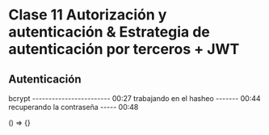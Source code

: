 # Clase 11 Autorización y autenticación & Estrategia de autenticación por terceros + JWT

## Autenticación

bcrypt ------------------------ 00:27
trabajando en el hasheo ------- 00:44
recuperando la contraseña ----- 00:48





() => {}